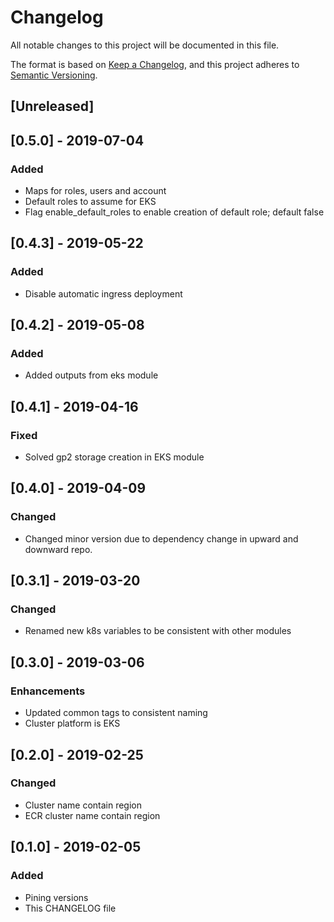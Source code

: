 # Changelog
All notable changes to this project will be documented in this file.

The format is based on [Keep a Changelog](https://keepachangelog.com/en/1.0.0/),
and this project adheres to [Semantic Versioning](https://semver.org/spec/v2.0.0.html).

## [Unreleased]

## [0.5.0] - 2019-07-04
### Added 
- Maps for roles, users and account
- Default roles to assume for EKS
- Flag enable_default_roles to enable creation of default role; default false 

## [0.4.3] - 2019-05-22
### Added
- Disable automatic ingress deployment

## [0.4.2] - 2019-05-08
### Added
- Added outputs from eks module

## [0.4.1] - 2019-04-16
### Fixed
- Solved gp2 storage creation in EKS module
  
## [0.4.0] - 2019-04-09
### Changed
- Changed minor version due to dependency change in upward and downward repo.

## [0.3.1] - 2019-03-20
### Changed
- Renamed new k8s variables to be consistent with other modules

## [0.3.0] - 2019-03-06
### Enhancements
- Updated common tags to consistent naming
- Cluster platform is EKS

## [0.2.0] - 2019-02-25
### Changed
- Cluster name contain region
- ECR cluster name contain region 

## [0.1.0] - 2019-02-05
### Added
- Pining versions
- This CHANGELOG file


